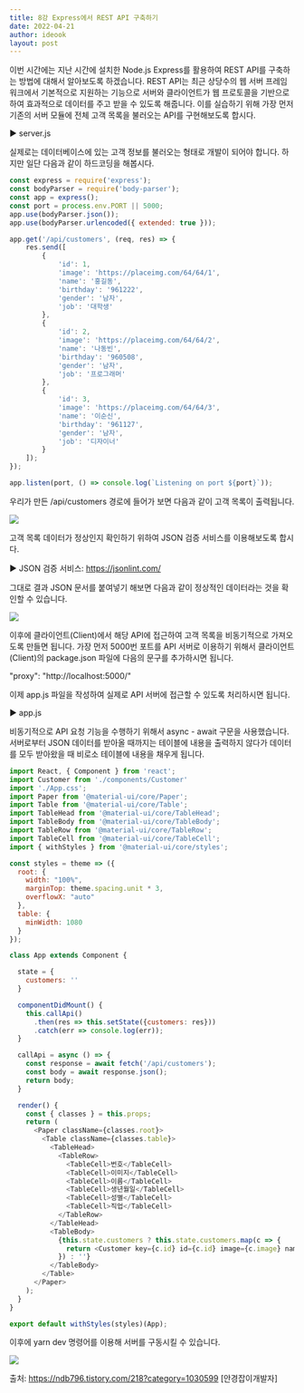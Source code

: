 ```yaml
---
title: 8강 Express에서 REST API 구축하기
date: 2022-04-21
author: ideook
layout: post
---
```


이번 시간에는 지난 시간에 설치한 Node.js Express를 활용하여 REST API를 구축하는 방법에 대해서 알아보도록 하겠습니다. REST API는 최근 상당수의 웹 서버 프레임워크에서 기본적으로 지원하는 기능으로 서버와 클라이언트가 웹 프로토콜을 기반으로 하여 효과적으로 데이터를 주고 받을 수 있도록 해줍니다. 이를 실습하기 위해 가장 먼저 기존의 서버 모듈에 전체 고객 목록을 불러오는 API를 구현해보도록 합시다.

▶ server.js

실제로는 데이터베이스에 있는 고객 정보를 불러오는 형태로 개발이 되어야 합니다. 하지만 일단 다음과 같이 하드코딩을 해봅시다.

```js
const express = require('express');
const bodyParser = require('body-parser');
const app = express();
const port = process.env.PORT || 5000;
app.use(bodyParser.json());
app.use(bodyParser.urlencoded({ extended: true }));

app.get('/api/customers', (req, res) => {
    res.send([
        {
            'id': 1,
            'image': 'https://placeimg.com/64/64/1',
            'name': '홍길동',
            'birthday': '961222',
            'gender': '남자',
            'job': '대학생'
        },
        {
            'id': 2,
            'image': 'https://placeimg.com/64/64/2',
            'name': '나동빈',
            'birthday': '960508',
            'gender': '남자',
            'job': '프로그래머'
        },
        {
            'id': 3,
            'image': 'https://placeimg.com/64/64/3',
            'name': '이순신',
            'birthday': '961127',
            'gender': '남자',
            'job': '디자이너'
        }
    ]);
});

app.listen(port, () => console.log(`Listening on port ${port}`));
```

우리가 만든 /api/customers 경로에 들어가 보면 다음과 같이 고객 목록이 출력됩니다.

![](../../images/2022-04-21-11-31-35.png)

고객 목록 데이터가 정상인지 확인하기 위하여 JSON 검증 서비스를 이용해보도록 합시다.

▶ JSON 검증 서비스: <https://jsonlint.com/>

그대로 결과 JSON 문서를 붙여넣기 해보면 다음과 같이 정상적인 데이터라는 것을 확인할 수 있습니다.

![](../../images/2022-04-21-11-31-40.png)

이후에 클라이언트(Client)에서 해당 API에 접근하여 고객 목록을 비동기적으로 가져오도록 만들면 됩니다. 가장 먼저 5000번 포트를 API 서버로 이용하기 위해서 클라이언트(Client)의 package.json 파일에 다음의 문구를 추가하시면 됩니다.

"proxy": "http://localhost:5000/"

이제 app.js 파일을 작성하여 실제로 API 서버에 접근할 수 있도록 처리하시면 됩니다.

▶ app.js

비동기적으로 API 요청 기능을 수행하기 위해서 async - await 구문을 사용했습니다. 서버로부터 JSON 데이터를 받아올 때까지는 테이블에 내용을 출력하지 않다가 데이터를 모두 받아왔을 때 비로소 테이블에 내용을 채우게 됩니다.

```js
import React, { Component } from 'react';
import Customer from './components/Customer'
import './App.css';
import Paper from '@material-ui/core/Paper';
import Table from '@material-ui/core/Table';
import TableHead from '@material-ui/core/TableHead';
import TableBody from '@material-ui/core/TableBody';
import TableRow from '@material-ui/core/TableRow';
import TableCell from '@material-ui/core/TableCell';
import { withStyles } from '@material-ui/core/styles';

const styles = theme => ({
  root: {
    width: "100%",
    marginTop: theme.spacing.unit * 3,
    overflowX: "auto"
  },
  table: {
    minWidth: 1080
  }
});

class App extends Component {

  state = {
    customers: ''
  }

  componentDidMount() {
    this.callApi()
      .then(res => this.setState({customers: res}))
      .catch(err => console.log(err));
  }

  callApi = async () => {
    const response = await fetch('/api/customers');
    const body = await response.json();
    return body;
  }

  render() {
    const { classes } = this.props;
    return (
      <Paper className={classes.root}>
        <Table className={classes.table}>
          <TableHead>
            <TableRow>
              <TableCell>번호</TableCell>
              <TableCell>이미지</TableCell>
              <TableCell>이름</TableCell>
              <TableCell>생년월일</TableCell>
              <TableCell>성별</TableCell>
              <TableCell>직업</TableCell>
            </TableRow>
          </TableHead>
          <TableBody>
            {this.state.customers ? this.state.customers.map(c => {
              return <Customer key={c.id} id={c.id} image={c.image} name={c.name} birthday={c.birthday} gender={c.gender} job={c.job} />
            }) : ''}
          </TableBody>
        </Table>
      </Paper>
    );
  }
}

export default withStyles(styles)(App);
```

이후에 yarn dev 명령어를 이용해 서버를 구동시킬 수 있습니다.

![](../../images/2022-04-21-11-35-17.png)

출처: https://ndb796.tistory.com/218?category=1030599 [안경잡이개발자]
